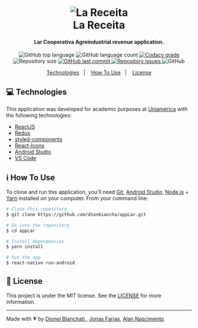 <h1 align="center">
      <img alt="La Receita" src="https://res.cloudinary.com/dionbiancha/image/upload/v1610498052/github/la-receita_euou7h.png" />
    <br>
    La Receita
</h1>

<h4 align="center">
  Lar Cooperativa Agroindustrial revenue application.
</h4>
<p align="center">
  <img alt="GitHub top language" src="https://img.shields.io/github/languages/top/dionbiancha/appLar.svg">

  <img alt="GitHub language count" src="https://img.shields.io/github/languages/count/dionbiancha/appLar.svg">

  <a href="https://www.codacy.com/app/dionbiancha/appLar?utm_source=github.com&amp;utm_medium=referral&amp;utm_content=dionbiancha/appLar&amp;utm_campaign=Badge_Grade">
    <img alt="Codacy grade" src="https://img.shields.io/codacy/grade/1b577a07dda843aba09f4bc55d1af8fc.svg">
  </a>

  <img alt="Repository size" src="https://img.shields.io/github/repo-size/dionbiancha/appLar.svg">
  <a href="https://github.com/dionbiancha/appLar/commits/master">
    <img alt="GitHub last commit" src="https://img.shields.io/github/last-commit/dionbiancha/appLar.svg">
  </a>

  <a href="https://github.com/dionbiancha/appLar/issues">
    <img alt="Repository issues" src="https://img.shields.io/github/issues/dionbiancha/appLar.svg">
  </a>

  <img alt="GitHub" src="https://img.shields.io/github/license/dionbiancha/appLar.svg">
</p>

<p align="center">
  <a href="#rocket-technologies">Technologies</a>&nbsp;&nbsp;&nbsp;|&nbsp;&nbsp;&nbsp;
  <a href="#information_source-how-to-use">How To Use</a>&nbsp;&nbsp;&nbsp;|&nbsp;&nbsp;&nbsp;
  <a href="#memo-license">License</a>
</p>

## :computer: Technologies

This application was developed for academic purposes at  [Uniamérica](https://uniamerica.br/) with the following technologies: 

-  [ReactJS](https://reactjs.org/)
-  [Redux](https://redux.js.org/)
-  [styled-components](https://www.styled-components.com/)
-  [React-Icons](https://react-icons.netlify.com/)
-  [Android Studio](https://developer.android.com/studio/)
-  [VS Code][vc] 

## :information_source: How To Use

To clone and run this application, you'll need [Git](https://git-scm.com), [Android Studio][androidstudio], [Node.js][nodejs] + [Yarn][yarn] installed on your computer. From your command line:

```bash
# Clone this repository
$ git clone https://github.com/dionbiancha/appLar.git

# Go into the repository
$ cd appLar

# Install dependencies
$ yarn install

# Run the app
$ react-native run-android
```

## :memo: License
This project is under the MIT license. See the [LICENSE](https://github.com/dionbiancha/appLar/blob/master/LICENSE) for more information.

---

Made with :heartpulse: by [Dionei Bianchati ](https://www.linkedin.com/in/dionbiancha/), [Jonas Farias](https://www.linkedin.com/in/jonas-farias-peretiatko-4a13a0143/), [Alan Nascimento](https://www.linkedin.com/in/alan-jbdn/)

[androidstudio]: https://developer.android.com/studio/
[nodejs]: https://nodejs.org/
[yarn]: https://yarnpkg.com/
[vc]: https://code.visualstudio.com/


